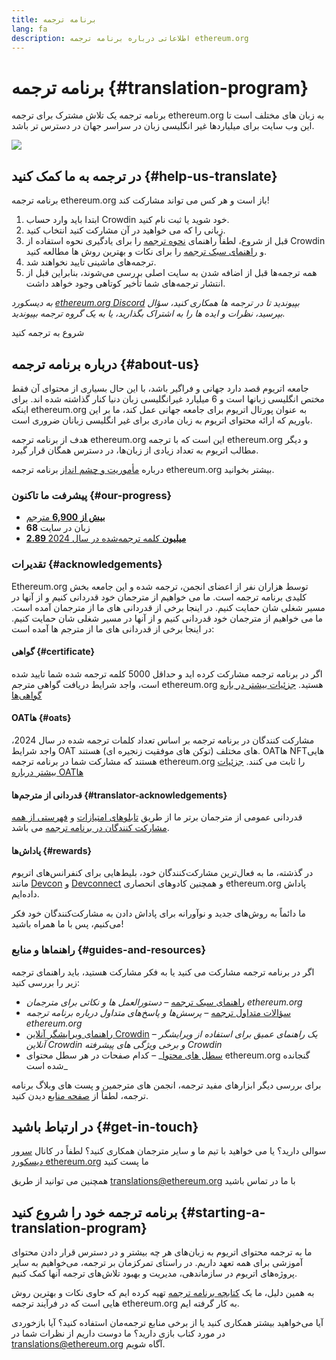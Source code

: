 ```yaml
---
title: برنامه ترجمه
lang: fa
description: اطلاعاتی درباره برنامه ترجمه ethereum.org
---
```


# برنامه ترجمه {#translation-program}

برنامه ترجمه یک تلاش مشترک برای ترجمه ethereum.org به زبان های مختلف است تا این وب سایت برای میلیاردها غیر انگلیسی زبان در سراسر جهان در دسترس تر باشد.

![](./enterprise-eth.png)

## در ترجمه به ما کمک کنید {#help-us-translate}

برنامه ترجمه ethereum.org باز است و هر کس می تواند مشارکت کند!

1. ابتدا باید وارد حساب Crowdin خود شوید یا ثبت نام کنید.
2. زبانی را که می خواهید در آن مشارکت کنید انتخاب کنید.
3. قبل از شروع، لطفاً راهنمای [نحوه ترجمه](/contributing/translation-program/how-to-translate/) را برای یادگیری نحوه استفاده از Crowdin و [راهنمای سبک ترجمه](/contributing/translation-program/translators-guide/) را برای نکات و بهترین روش ها مطالعه کنید.
4. ترجمه‌های ماشینی تایید نخواهند شد.
5. همه ترجمه‌ها قبل از اضافه شدن به سایت اصلی بررسی می‌شوند، بنابراین قبل از انتشار ترجمه‌های شما تأخیر کوتاهی وجود خواهد داشت.

_به دیسکورد [ethereum.org Discord](https://discord.gg/ethereum-org) بپیوندید تا در ترجمه ها همکاری کنید، سؤال بپرسید، نظرات و ایده ها را به اشتراک بگذارید، یا به یک گروه ترجمه بپیوندید._

<ButtonLink href="https://crowdin.com/project/ethereum-org/">
  شروع به ترجمه کنید
</ButtonLink>

## درباره برنامه ترجمه {#about-us}

جامعه اتریوم قصد دارد جهانی و فراگیر باشد، با این حال بسیاری از محتوای آن فقط مختص انگلیسی زبانها است و 6 میلیارد غیرانگلیسی زبان دنیا کنار گذاشته شده اند. برای اینکه ethereum.org به عنوان پورتال اتریوم برای جامعه جهانی عمل کند، ما بر این باوریم که ارائه محتوای اتریوم به زبان مادری برای غیر انگلیسی زبانان ضروری است.

هدف از برنامه ترجمه ethereum.org این است که با ترجمه ethereum.org و دیگر مطالب اتریوم به تعداد زیادی از زبان‌ها، در دسترس همگان قرار گیرد.

درباره [مأموریت و چشم انداز](/contributing/translation-program/mission-and-vision) برنامه ترجمه ethereum.org بیشتر بخوانید.

### پیشرفت ما تاکنون {#our-progress}

- [**بیش از 6,900** مترجم](/contributing/translation-program/contributors/)
- **68** زبان در سایت
- [**2.89 میلیون** کلمه ترجمه‌شده در سال 2024](/contributing/translation-program/acknowledgements/)

<TranslationChartImage />

### تقدیرات {#acknowledgements}

Ethereum.org توسط هزاران نفر از اعضای انجمن، ترجمه شده و این جامعه بخش کلیدی برنامه ترجمه است. ما می خواهیم از مترجمان خود قدردانی کنیم و از آنها در مسیر شغلی شان حمایت کنیم. در اینجا برخی از قدردانی های ما از مترجمان آمده است. ما می خواهیم از مترجمان خود قدردانی کنیم و از آنها در مسیر شغلی شان حمایت کنیم. در اینجا برخی از قدردانی های ما از مترجم ها آمده است:

#### گواهی {#certificate}

اگر در برنامه ترجمه مشارکت کرده اید و حداقل 5000 کلمه ترجمه شده شما تایید شده است، واجد شرایط دریافت گواهی مترجم ethereum.org هستید. [جزئیات بیشتر در باره گواهی‌ها](/contributing/translation-program/acknowledgements/#certificate)

#### OATها {#oats}

مشارکت کنندگان در برنامه ترجمه بر اساس تعداد کلمات ترجمه شده در سال 2024، واجد شرایط OAT های مختلف (توکن های موفقیت زنجیره ای) هستند. OATها NFTهایی هستند که مشارکت شما در برنامه ترجمه ethereum.org را ثابت می کنند. [جزئیات بیشتر درباره OATها](/contributing/translation-program/acknowledgements/#oats)

#### قدردانی از مترجم‌ها {#translator-acknowledgements}

قدردانی عمومی از مترجمان برتر ما از طریق [تابلوهای امتیازات](/contributing/translation-program/acknowledgements/) و [فهرستی از همه مشارکت کنندگان در برنامه ترجمه](/contributing/translation-program/contributors/) می باشد.

#### پاداش‌ها {#rewards}

در گذشته، ما به فعال‌ترین مشارکت‌کنندگان خود، بلیط‌هایی برای کنفرانس‌های اتریوم مانند [Devcon](https://devcon.org/en/) و [Devconnect](https://devconnect.org/) و همچنین کادوهای انحصاری ethereum.org پاداش داده‌ایم.

ما دائماً به روش‌های جدید و نوآورانه برای پاداش دادن به مشارکت‌کنندگان خود فکر می‌کنیم، پس با ما همراه باشید!

### راهنماها و منابع {#guides-and-resources}

اگر در برنامه ترجمه مشارکت می کنید یا به فکر مشارکت هستید، باید راهنمای ترجمه زیر را بررسی کنید:

- [راهنمای سبک ترجمه](/contributing/translation-program/translators-guide/) _– دستورالعمل ها و نکاتی برای مترجمان ethereum.org_
- [سؤالات متداول ترجمه](/contributing/translation-program/faq/) _– پرسش‌ها و پاسخ‌های متداول درباره برنامه ترجمه ethereum.org_
- [راهنمای ویرایشگر آنلاین Crowdin](https://support.crowdin.com/online-editor/) _– یک راهنمای عمیق برای استفاده از ویرایشگر آنلاین Crowdin و برخی ویژگی های پیشرفته Crowdin_
- [سطل های محتوا](/contributing/translation-program/content-buckets/)_ – کدام صفحات در هر سطل محتوای ethereum.org گنجانده شده است_

برای بررسی دیگر ابزارهای مفید ترجمه، انجمن های مترجمین و پست های وبلاگ برنامه ترجمه، لطفاً از [صفحه منابع](/contributing/translation-program/resources/) دیدن کنید.

## در ارتباط باشید {#get-in-touch}

سوالی دارید؟ یا می خواهید با تیم ما و سایر مترجمان همکاری کنید؟ لطفاً در کانال [سرور دیسکورد ethereum.org](https://discord.gg/ethereum-org) ما پست کنید

همچنین می توانید از طریق translations@ethereum.org با ما در تماس باشید

## برنامه ترجمه خود را شروع کنید {#starting-a-translation-program}

ما به ترجمه محتوای اتریوم به زبان‌های هر چه بیشتر و در دسترس قرار دادن محتوای آموزشی برای همه تعهد داریم. در راستای تمرکزمان بر ترجمه، می‌خواهیم به سایر پروژه‌های اتریوم در سازماندهی، مدیریت و بهبود تلاش‌های ترجمه آنها کمک کنیم.

به همین دلیل، ما یک [کتابچه برنامه ترجمه](/contributing/translation-program/playbook/) تهیه کرده ایم که حاوی نکات و بهترین روش هایی است که در فرآیند ترجمه ethereum.org به کار گرفته ایم.

آیا می‌خواهید بیشتر همکاری کنید یا از برخی منابع ترجمه‌مان استفاده کنید؟ آیا بازخوردی در مورد کتاب بازی دارید؟ ما دوست داریم از نظرات شما در translations@ethereum.org آگاه شویم.
